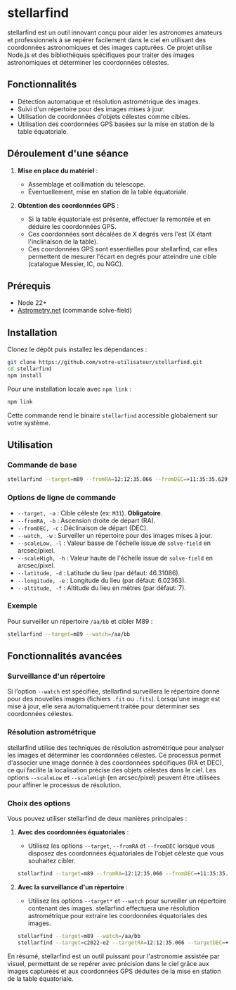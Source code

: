 # stellarfind

stellarfind est un outil innovant conçu pour aider les astronomes amateurs et professionnels à se repérer facilement dans le ciel en utilisant des coordonnées astronomiques et des images capturées. Ce projet utilise Node.js et des bibliothèques spécifiques pour traiter des images astronomiques et déterminer les coordonnées célestes.

## Fonctionnalités

- Détection automatique et résolution astrométrique des images.
- Suivi d'un répertoire pour des images mises à jour.
- Utilisation de coordonnées d'objets célestes comme cibles.
- Utilisation des coordonnées GPS basées sur la mise en station de la table équatoriale.

## Déroulement d'une séance

1. **Mise en place du matériel** :
   - Assemblage et collimation du télescope.
   - Éventuellement, mise en station de la table équatoriale.

2. **Obtention des coordonnées GPS** :
   - Si la table équatoriale est présente, effectuer la remontée et en déduire les coordonnées GPS.
   - Ces coordonnées sont décalées de X degrés vers l'est (X étant l'inclinaison de la table).
   - Ces coordonnées GPS sont essentielles pour stellarfind, car elles permettent de mesurer l'écart en degrés pour atteindre une cible (catalogue Messier, IC, ou NGC).

## Prérequis

- Node 22+
- [Astrometry.net](https://astrometry.net/doc/readme.html) (commande solve-field)

## Installation

Clonez le dépôt puis installez les dépendances :

```bash
git clone https://github.com/votre-utilisateur/stellarfind.git
cd stellarfind
npm install
```

Pour une installation locale avec `npm link` :

```bash
npm link
```

Cette commande rend le binaire `stellarfind` accessible globalement sur votre système.

## Utilisation

### Commande de base

```bash
stellarfind --target=m89 --fromRA=12:12:35.066 --fromDEC=+11:35:35.629
```

### Options de ligne de commande

- `--target, -a` : Cible céleste (ex: `M31`). **Obligatoire**.
- `--fromRA, -b` : Ascension droite de départ (RA).
- `--fromDEC, -c` : Déclinaison de départ (DEC).
- `--watch, -w` : Surveiller un répertoire pour des images mises à jour.
- `--scaleLow, -l` : Valeur basse de l'échelle issue de `solve-field` en arcsec/pixel.
- `--scaleHigh, -h` : Valeur haute de l'échelle issue de `solve-field` en arcsec/pixel.
- `--latitude, -d` : Latitude du lieu (par défaut: 46.31086).
- `--longitude, -e` : Longitude du lieu (par défaut: 6.02363).
- `--altitude, -f` : Altitude du lieu en mètres (par défaut: 7).

### Exemple

Pour surveiller un répertoire `/aa/bb` et cibler M89 :

```bash
stellarfind --target=m89 --watch=/aa/bb
```

## Fonctionnalités avancées

### Surveillance d'un répertoire

Si l'option `--watch` est spécifiée, stellarfind surveillera le répertoire donné pour des nouvelles images (fichiers `.fit` ou `.fits`). Lorsqu'une image est mise à jour, elle sera automatiquement traitée pour déterminer ses coordonnées célestes.

### Résolution astrométrique

stellarfind utilise des techniques de résolution astrométrique pour analyser les images et déterminer les coordonnées célestes. Ce processus permet d'associer une image donnée à des coordonnées spécifiques (RA et DEC), ce qui facilite la localisation précise des objets célestes dans le ciel. Les options `--scaleLow` et `--scaleHigh` (en arcsec/pixel) peuvent être utilisées pour affiner le processus de résolution.

### Choix des options

Vous pouvez utiliser stellarfind de deux manières principales :

1. **Avec des coordonnées équatoriales** :
   - Utilisez les options `--target`, `--fromRA` et `--fromDEC` lorsque vous disposez des coordonnées équatoriales de l'objet céleste que vous souhaitez cibler.

   ```bash
   stellarfind --target=m89 --fromRA=12:12:35.066 --fromDEC=+11:35:35.629
   ```

2. **Avec la surveillance d'un répertoire** :
   - Utilisez les options `--target*` et `--watch` pour surveiller un répertoire contenant des images. stellarfind effectuera une résolution astrométrique pour extraire les coordonnées équatoriales des images.

   ```bash
   stellarfind --target=m89 --watch=/aa/bb
   stellarfind --target=c2022-e2 --targetRA=12:12:35.066 --targetDEC=+11:35:35.629 --watch=/aa/bb
   ```

En résumé, stellarfind est un outil puissant pour l'astronomie assistée par visuel, permettant de se repérer avec précision dans le ciel grâce aux images capturées et aux coordonnées GPS déduites de la mise en station de la table équatoriale.
